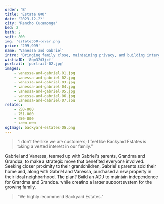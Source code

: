 ```yaml
---
order: 'B'
title: 'Estate 800'
date: '2023-12-22'
city: 'Rancho Cucamonga'
bed: 2
bath: 2
sqft: 800
img: 'estate350-cover.png'
price: '299,999'
name: 'Vanessa and Gabriel'
intro: 'Bringing family close, maintaining privacy, and building intergenerational wealth.'
wistiaID: '8qm3203jcf'
portrait: 'portrait-02.jpg'
images:
    - vanessa-and-gabriel-01.jpg
    - vanessa-and-gabriel-02.jpg
    - vanessa-and-gabriel-03.jpg
    - vanessa-and-gabriel-04.jpg
    - vanessa-and-gabriel-05.jpg
    - vanessa-and-gabriel-06.jpg
    - vanessa-and-gabriel-07.jpg
related:
    - 750-000
    - 751-000
    - 950-000
    - 1200-000
ogImage: backyard-estates-OG.png
---
```


> &ldquo;I don’t feel like we are customers; I feel like Backyard Estates is taking a vested interest in our family.&rdquo;

Gabriel and Vanessa, teamed up with Gabriel's parents, Grandma and Grandpa, to make a strategic move that benefited everyone involved. Seeking closer proximity to their grandchildren, Gabriel's parents sold their home and, along with Gabriel and Vanessa, purchased a new property in their ideal neighborhood. The plan? Build an ADU to maintain independence for Grandma and Grandpa, while creating a larger support system for the growing family.

> &ldquo;We highly recommend Backyard Estates.&rdquo;

